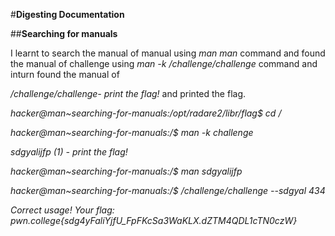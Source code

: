 #**Digesting Documentation**

##**Searching for manuals**

I learnt to search the manual of manual using _man man_ command and found the manual of challenge using _man -k /challenge/challenge_ command and inturn found the manual of

_/challenge/challenge- print the flag!_ and printed the flag.

_hacker@man~searching-for-manuals:/opt/radare2/libr/flag$ cd /_

_hacker@man~searching-for-manuals:/$ man -k challenge_

_sdgyalijfp (1) - print the flag!_

_hacker@man~searching-for-manuals:/$ man sdgyalijfp_

_hacker@man~searching-for-manuals:/$ /challenge/challenge --sdgyal 434_

_Correct usage! Your flag: pwn.college{sdg4yFaliYjfU_FpFKcSa3WaKLX.dZTM4QDL1cTN0czW}_
